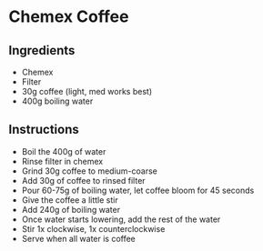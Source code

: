 # Chemex Coffee

## Ingredients

* Chemex
* Filter
* 30g coffee (light, med works best)
* 400g boiling water

## Instructions

* Boil the 400g of water
* Rinse filter in chemex
* Grind 30g coffee to medium-coarse
* Add 30g of coffee to rinsed filter
* Pour 60-75g of boiling water, let coffee bloom for 45 seconds
* Give the coffee a little stir
* Add 240g of boiling water
* Once water starts lowering, add the rest of the water
* Stir 1x clockwise, 1x counterclockwise
* Serve when all water is coffee
